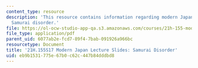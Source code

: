 ```yaml
---
content_type: resource
description: 'This resource contains information regarding modern Japan lecture slides:
  Samurai disorder.'
file: https://ol-ocw-studio-app-qa.s3.amazonaws.com/courses/21h-155-modern-japan-1868-to-present-spring-2017/eb9b1531775e67b0c62c447b84dddbd8_MIT21H_155S17_Disorder.pdf
file_type: application/pdf
parent_uid: 6077ab2e-fcd7-89f4-7bab-091926a966bc
resourcetype: Document
title: '21H.155S17 Modern Japan Lecture Slides: Samurai Disorder'
uid: eb9b1531-775e-67b0-c62c-447b84dddbd8
---
```

